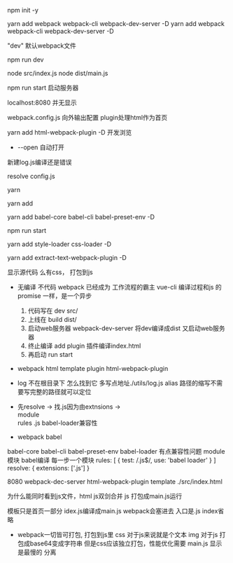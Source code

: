 npm init -y

yarn add webpack webpack-cli webpack-dev-server -D
 yarn add webpack webpack-cli webpack-dev-server -D

"dev" 默认webpack文件

npm run dev

node src/index.js
node dist/main.js

npm run start 启动服务器

localhost:8080  并无显示

webpack.config.js  向外输出配置 plugin处理html作为首页

yarn add html-webpack-plugin -D  开发浏览

+ --open 自动打开

新建log.js编译还是错误

resolve config.js

yarn

yarn add

 yarn add babel-core babel-cli babel-preset-env -D

 npm run start

 yarn add style-loader css-loader -D

 yarn add extract-text-webpack-plugin -D

 显示源代码 么有css， 打包到js
- 无编译 不代码
    webpack 已经成为 工作流程的霸主
    vue-cli
    编译过程和js 的 promise 一样，是一个异步
    1. 代码写在 dev  src/
    2. 上线在 build dist/
    3. 启动web服务器  webpack-dev-server  将dev编译成dist 又启动web服务器
    4. 终止编译 add plugin 插件编译index.html
    5. 再启动  run start

- webpack html template plugin html-webpack-plugin 

- log 不在根目录下  怎么找到它  多写点地址./utils/log.js  alias 路径的缩写不需要写完整的路径就可以定位

- 先resolve -> 找.js因为由extnsions ->  
module  
    rules
        .js babel-loader兼容性

- webpack babel

babel-core babel-cli babel-preset-env 
babel-loader 有点兼容性问题
module 模块 babel编译  每一步一个模块
rules: [
    { test: /\.js$/,
    use: 'babel loader' }
]
resolve: {
    extensions: ['.js']
}

8080 webpack-dec-server html-webpack-plugin
template ./src/index.html

为什么能同时看到js文件，html js双剑合并
js 打包成main.js运行

模板只是首页一部分 idex.js编译成main.js webpack会塞进去
入口是.js index省略

- webpack一切皆可打包, 打包到js里
css 对于js来说就是个文本
img 对于js 打包成base64变成字符串
但是css应该独立打包，性能优化需要
main.js  显示是最慢的  分离

